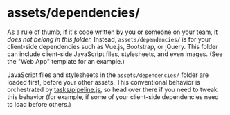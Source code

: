 # assets/dependencies/

As a rule of thumb, if it's code written by you or someone on your team, it _does not belong in this folder._  Instead, `assets/dependencies/` is for your client-side dependencies such as Vue.js, Bootstrap, or jQuery.  This folder can include client-side JavaScript files, stylesheets, and even images.  (See the "Web App" template for an example.)

JavaScript files and stylesheets in the `assets/dependencies/` folder are loaded first, before your other assets.  This conventional behavior is orchestrated by [tasks/pipeline.js](https://sailsjs.com/documentation/anatomy/tasks/pipeline.js), so head over there if you need to tweak this behavior (for example, if some of your client-side dependencies need to load before others.)

<docmeta name="displayName" value="dependencies">

